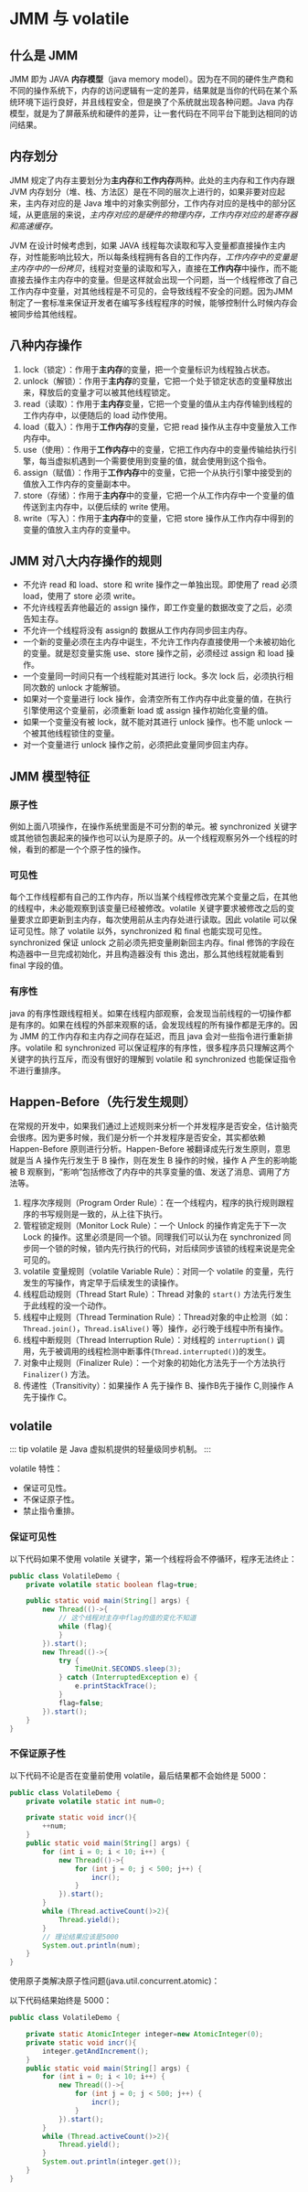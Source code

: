 # JMM 与 volatile

## 什么是 JMM

JMM 即为 JAVA **内存模型**（java memory model）。因为在不同的硬件生产商和不同的操作系统下，内存的访问逻辑有一定的差异，结果就是当你的代码在某个系统环境下运行良好，并且线程安全，但是换了个系统就出现各种问题。Java 内存模型，就是为了屏蔽系统和硬件的差异，让一套代码在不同平台下能到达相同的访问结果。

## 内存划分

JMM 规定了内存主要划分为**主内存**和**工作内存**两种。此处的主内存和工作内存跟 JVM 内存划分（堆、栈、方法区）是在不同的层次上进行的，如果非要对应起来，主内存对应的是 Java 堆中的对象实例部分，工作内存对应的是栈中的部分区域，从更底层的来说，*主内存对应的是硬件的物理内存，工作内存对应的是寄存器和高速缓存。*

JVM 在设计时候考虑到，如果 JAVA 线程每次读取和写入变量都直接操作主内存，对性能影响比较大，所以每条线程拥有各自的工作内存，*工作内存中的变量是主内存中的一份拷贝*，线程对变量的读取和写入，直接在**工作内存**中操作，而不能直接去操作主内存中的变量。但是这样就会出现一个问题，当一个线程修改了自己工作内存中变量，对其他线程是不可见的，会导致线程不安全的问题。因为JMM制定了一套标准来保证开发者在编写多线程程序的时候，能够控制什么时候内存会被同步给其他线程。

## 八种内存操作

1. lock（锁定）：作用于**主内存**的变量，把一个变量标识为线程独占状态。
2. unlock（解锁）：作用于**主内存**的变量，它把一个处于锁定状态的变量释放出来，释放后的变量才可以被其他线程锁定。
3. read（读取）：作用于**主内存**变量，它把一个变量的值从主内存传输到线程的工作内存中，以便随后的 load 动作使用。
4. load（载入）：作用于**工作内存**的变量，它把 read 操作从主存中变量放入工作内存中。
5. use（使用）：作用于**工作内存**中的变量，它把工作内存中的变量传输给执行引擎，每当虚拟机遇到一个需要使用到变量的值，就会使用到这个指令。
6. assign（赋值）：作用于**工作内存**中的变量，它把一个从执行引擎中接受到的值放入工作内存的变量副本中。
7. store（存储）：作用于**主内存**中的变量，它把一个从工作内存中一个变量的值传送到主内存中，以便后续的 write 使用。
8. write（写入）：作用于**主内存**中的变量，它把 store 操作从工作内存中得到的变量的值放入主内存的变量中。

## JMM 对八大内存操作的规则

- 不允许 read 和 load、store 和 write 操作之一单独出现。即使用了 read 必须 load，使用了 store 必须 write。
- 不允许线程丢弃他最近的 assign 操作，即工作变量的数据改变了之后，必须告知主存。
- 不允许一个线程将没有 assign的 数据从工作内存同步回主内存。
- 一个新的变量必须在主内存中诞生，不允许工作内存直接使用一个未被初始化的变量。就是怼变量实施 use、store 操作之前，必须经过 assign 和 load 操作。
- 一个变量同一时间只有一个线程能对其进行 lock。多次 lock 后，必须执行相同次数的 unlock 才能解锁。
- 如果对一个变量进行 lock 操作，会清空所有工作内存中此变量的值，在执行引擎使用这个变量前，必须重新 load 或 assign 操作初始化变量的值。
- 如果一个变量没有被 lock，就不能对其进行 unlock 操作。也不能 unlock 一个被其他线程锁住的变量。
- 对一个变量进行 unlock 操作之前，必须把此变量同步回主内存。

## JMM 模型特征

### 原子性

例如上面八项操作，在操作系统里面是不可分割的单元。被 synchronized 关键字或其他锁包裹起来的操作也可以认为是原子的。从一个线程观察另外一个线程的时候，看到的都是一个个原子性的操作。

### 可见性

每个工作线程都有自己的工作内存，所以当某个线程修改完某个变量之后，在其他的线程中，未必能观察到该变量已经被修改。volatile 关键字要求被修改之后的变量要求立即更新到主内存，每次使用前从主内存处进行读取。因此 volatile 可以保证可见性。除了 volatile 以外，synchronized 和 final 也能实现可见性。synchronized 保证 unlock 之前必须先把变量刷新回主内存。final 修饰的字段在构造器中一旦完成初始化，并且构造器没有 this 逸出，那么其他线程就能看到 final 字段的值。

### 有序性

java 的有序性跟线程相关。如果在线程内部观察，会发现当前线程的一切操作都是有序的。如果在线程的外部来观察的话，会发现线程的所有操作都是无序的。因为 JMM 的工作内存和主内存之间存在延迟，而且 java 会对一些指令进行重新排序。volatile 和 synchronized 可以保证程序的有序性，很多程序员只理解这两个关键字的执行互斥，而没有很好的理解到 volatile 和 synchronized 也能保证指令不进行重排序。

## Happen-Before（先行发生规则）

在常规的开发中，如果我们通过上述规则来分析一个并发程序是否安全，估计脑壳会很疼。因为更多时候，我们是分析一个并发程序是否安全，其实都依赖 Happen-Before 原则进行分析。Happen-Before 被翻译成先行发生原则，意思就是当 A 操作先行发生于 B 操作，则在发生 B 操作的时候，操作 A 产生的影响能被 B 观察到，“影响”包括修改了内存中的共享变量的值、发送了消息、调用了方法等。

1. 程序次序规则（Program Order Rule）：在一个线程内，程序的执行规则跟程序的书写规则是一致的，从上往下执行。
2. 管程锁定规则（Monitor Lock Rule）：一个 Unlock 的操作肯定先于下一次 Lock 的操作。这里必须是同一个锁。同理我们可以认为在 synchronized 同步同一个锁的时候，锁内先行执行的代码，对后续同步该锁的线程来说是完全可见的。
3. volatile 变量规则（volatile Variable Rule）：对同一个 volatile 的变量，先行发生的写操作，肯定早于后续发生的读操作。
4. 线程启动规则（Thread Start Rule）：Thread 对象的 `start()` 方法先行发生于此线程的没一个动作。
5. 线程中止规则（Thread Termination Rule）：Thread对象的中止检测（如：`Thread.join()`，`Thread.isAlive()` 等）操作，必行晚于线程中所有操作。
6. 线程中断规则（Thread Interruption Rule）：对线程的 `interruption()` 调用，先于被调用的线程检测中断事件(`Thread.interrupted()`)的发生。
7. 对象中止规则（Finalizer Rule）：一个对象的初始化方法先于一个方法执行 `Finalizer()` 方法。
8. 传递性（Transitivity）：如果操作 A 先于操作 B、操作B先于操作 C,则操作 A 先于操作 C。

## volatile

::: tip
volatile 是 Java 虚拟机提供的轻量级同步机制。
:::

volatile 特性：

- 保证可见性。
- 不保证原子性。
- 禁止指令重排。

### 保证可见性

以下代码如果不使用 volatile 关键字，第一个线程将会不停循环，程序无法终止：

```java
public class VolatileDemo {
    private volatile static boolean flag=true;

    public static void main(String[] args) {
        new Thread(()->{
            // 这个线程对主存中flag的值的变化不知道
            while (flag){
            }
        }).start();
        new Thread(()->{
            try {
                TimeUnit.SECONDS.sleep(3);
            } catch (InterruptedException e) {
                e.printStackTrace();
            }
            flag=false;
        }).start();
    }
}
```

### 不保证原子性

以下代码不论是否在变量前使用 volatile，最后结果都不会始终是 5000：

```java
public class VolatileDemo {
    private volatile static int num=0;

    private static void incr(){
        ++num;
    }
    public static void main(String[] args) {
        for (int i = 0; i < 10; i++) {
            new Thread(()->{
                for (int j = 0; j < 500; j++) {
                    incr();
                }
            }).start();
        }
        while (Thread.activeCount()>2){
            Thread.yield();
        }
        // 理论结果应该是5000
        System.out.println(num);
    }
}
```

使用原子类解决原子性问题(java.util.concurrent.atomic)：

以下代码结果始终是 5000：

```java
public class VolatileDemo {

    private static AtomicInteger integer=new AtomicInteger(0);
    private static void incr(){
        integer.getAndIncrement();
    }
    public static void main(String[] args) {
        for (int i = 0; i < 10; i++) {
            new Thread(()->{
                for (int j = 0; j < 500; j++) {
                    incr();
                }
            }).start();
        }
        while (Thread.activeCount()>2){
            Thread.yield();
        }
        System.out.println(integer.get());
    }
}
```
